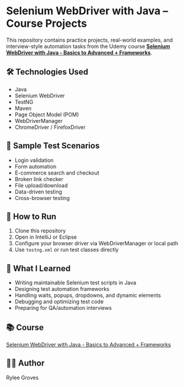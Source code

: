 # Selenium WebDriver with Java – Course Projects

This repository contains practice projects, real-world examples, and interview-style automation tasks from the Udemy course [**Selenium WebDriver with Java - Basics to Advanced + Frameworks**](https://www.udemy.com/course/selenium-real-time-examplesinterview-questions/).

## 🛠️ Technologies Used
- Java
- Selenium WebDriver
- TestNG
- Maven
- Page Object Model (POM)
- WebDriverManager
- ChromeDriver / FirefoxDriver

## 🧪 Sample Test Scenarios
- Login validation
- Form automation
- E-commerce search and checkout
- Broken link checker
- File upload/download
- Data-driven testing
- Cross-browser testing

## 🚀 How to Run
1. Clone this repository
2. Open in IntelliJ or Eclipse
3. Configure your browser driver via WebDriverManager or local path
4. Use `testng.xml` or run test classes directly

## 🧠 What I Learned
- Writing maintainable Selenium test scripts in Java
- Designing test automation frameworks
- Handling waits, popups, dropdowns, and dynamic elements
- Debugging and optimizing test code
- Preparing for QA/automation interviews

## 📚 Course
[Selenium WebDriver with Java - Basics to Advanced + Frameworks](https://www.udemy.com/course/selenium-real-time-examplesinterview-questions/)

## 👩‍💻 Author
Rylee Groves
